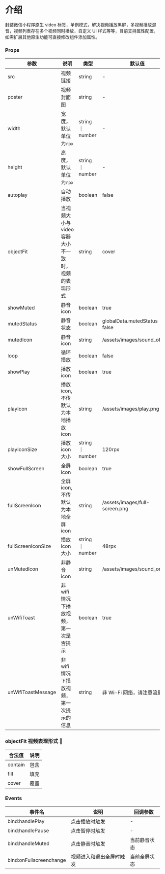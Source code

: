 # 介绍

封装微信小程序原生 video 标签，单例模式，解决视频播放黑屏，多视频播放混音，视频列表存在多个视频同时播放，自定义 UI 样式等等，目前支持属性配置，如需扩展其他原生功能可直接修改组件添加属性。

### Props

| 参数               | 说明                                                | 类型             | 默认值                          |
| ------------------ | --------------------------------------------------- | ---------------- | ------------------------------- |
| src                | 视频链接                                            | string           | -                               |
| poster             | 视频封面图                                          | string           | -                               |
| width              | 宽度，默认单位为`rpx`                               | string ｜ number | -                               |
| height             | 高度，默认单位为`rpx`                               | string ｜ number | -                               |
| autoplay           | 自动播放                                            | boolean          | false                           |
| objectFit          | 当视频大小与 video 容器大小不一致时，视频的表现形式 | string           | cover                           |
| showMuted          | 静音 icon                                           | boolean          | true                            |
| mutedStatus        | 静音状态                                            | boolean          | globalData.mutedStatus ｜ false |
| mutedIcon          | 静音 icon                                           | string           | /assets/images/sound_off.png    |
| loop               | 循环播放                                            | boolean          | false                           |
| showPlay           | 播放 icon                                           | boolean          | true                            |
| playIcon           | 播放 icon, 不传默认为本地播放 icon                  | string           | /assets/images/play.png         |
| playIconSize       | 播放 icon 大小                                      | string ｜ number | 120rpx                          |
| showFullScreen     | 全屏 icon                                           | boolean          | true                            |
| fullScreenIcon     | 全屏 icon, 不传默认为本地全屏 icon                  | string           | /assets/images/full-screen.png  |
| fullScreenIconSize | 播放 icon 大小                                      | string ｜ number | 48rpx                           |
| unMutedIcon        | 非静音 icon                                         | string           | /assets/images/sound_on.png     |
| unWifiToast        | 非 wifi 情况下播放视频，第一次是否提示              | boolean          | true                            |
| unWifiToastMessage | 非 wifi 情况下播放视频，第一次提示的信息            | string           | 非 Wi-Fi 网络，请注意流量消耗   |

### objectFit 视频表现形式 

| 合法值  | 说明 |
| ------- | ---- |
| contain | 包含 |
| fill    | 填充 |
| cover   | 覆盖 |

### Events

| 事件名                  | 说明                     | 回调参数     |
| ----------------------- | ------------------------ | ------------ |
| bind:handlePlay         | 点击播放时触发           | -            |
| bind:handlePause        | 点击暂停时触发           | -            |
| bind:handleMuted        | 点击静音时触发           | 当前静音状态 |
| bind:onFullscreenchange | 视频进入和退出全屏时触发 | 当前全屏状态 |
